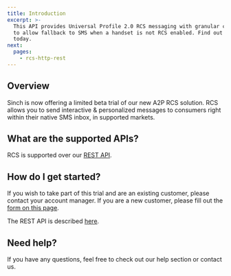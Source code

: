 ```yaml
---
title: Introduction
excerpt: >-
  This API provides Universal Profile 2.0 RCS messaging with granular controls
  to allow fallback to SMS when a handset is not RCS enabled. Find out more
  today.
next:
  pages:
    - rcs-http-rest
---
```

## Overview

Sinch is now offering a limited beta trial of our new A2P RCS solution. RCS allows you to send interactive & personalized messages to consumers right within their native SMS inbox, in supported markets.

## What are the supported APIs?

RCS is supported over our [REST API](doc:rcs-http-rest).

## How do I get started?

If you wish to take part of this trial and are an existing customer, please contact your account manager. If you are a new customer, please fill out the [form on this page](https://www.sinch.com/products/messaging/rcs/).

The REST API is described [here](doc:rcs-http-rest).

## Need help?

If you have any questions, feel free to check out our help section or
contact us.
